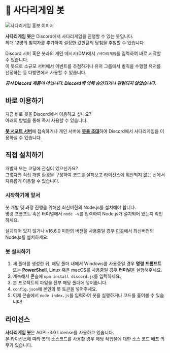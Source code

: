 # 🤖 사다리게임 봇
![사다리게임 홍보 이미지](https://user-images.githubusercontent.com/86545356/130357776-951955fa-7a39-40de-9772-188b829785bf.png)


**사다리게임 봇**은 Discord에서 사다리게임을 진행할 수 있는 봇입니다.   
최대 12명의 참여자를 추가하여 설정한 값만큼의 당첨을 추첨할 수 있습니다.  

Discord 서버 혹은 봇과의 개인 메시지(DM)에서 `/사다리게임`을 입력하여 바로 시작할 수 있습니다.       
이 봇으로 소규모 서버에서 이벤트를 추첨하거나 유저 그룹에서 벌칙을 수행할 유저를 선정하는 등 다방면에서 사용할 수 있습니다.  
  
  
*__공식 Discord 제품이 아닙니다. Discord에 의해 승인되거나 관련되지 않았습니다.__*

## 바로 이용하기

지금 바로 봇을 Discord에서 이용하고 싶나요?   
아래의 방법을 통해 즉시 사용할 수 있습니다.   

[**봇 서포트 서버**](https://discord.gg/Eve6HeGjy9)에 접속하거나 개인 서버에 [**봇을 초대**](https://discord.com/api/oauth2/authorize?client_id=878883009930100776&permissions=2147502080&scope=bot%20applications.commands)하여 Discord에서 사다리게임을 이용하실 수 있습니다.

## 직접 설치하기

개발자 또는 코딩에 관심이 있으신가요?   
그렇다면 직접 개발 환경을 구성하여 코드를 살펴보고 라이선스에 위반되지 않는 선에서 자유롭게 이용할 수 있습니다.


### 시작하기에 앞서  
봇 개발 및 과정 진행을 위해선 최신버전의 Node.js를 설치해야 합니다.  
명령 프롬프트 혹은 터미널에서 `node -v`를 입력하여 Node.js가 설치되어 있는지 확인하세요.

설치되어 있지 않거나 v16.6.0 미만의 버전을 사용중일 경우 [이곳](https://nodejs.org/ko/)에서 최신버전의 Node.js를 설치하세요.  

### 봇 설치하기
1. 새 폴더를 생성한 뒤, 해당 폴더 내에서 Windows를 사용중일 경우 **명령 프롬프트** 또는 **PowerShell**, Linux 혹은 macOS를 사용중일 경우 **터미널**을 실행해주세요.
2. 계속해서 콘솔에 `npm install discord.js`를 입력하세요.
3. 본 프로젝트의 파일을 전부 해당 폴더에 넣어줍니다.
4. `config.json`에 본인의 봇 토큰을 넣어주세요.
5. 이제 콘솔에서 `node index.js`를 입력하여 봇을 실행하거나 코드를 훑어볼 수 있습니다!

## 라이선스

**사다리게임 봇**은 AGPL-3.0 License를 사용하고 있습니다.  
본 라이선스에 따라 봇의 소스코드를 사용할 경우 해당 작업물에 대한 소스 코드 배포 의무가 있습니다.
